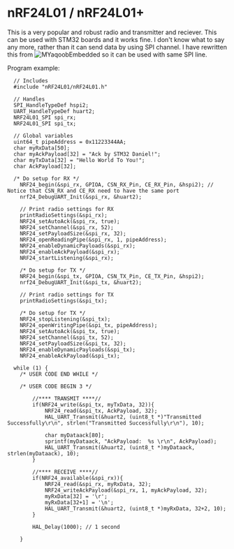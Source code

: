 # nRF24L01 / nRF24L01+

This is a very popular and robust radio and transmitter and reciever. This can be used with STM32 boards and it works fine.
I don't know what to say any more, rather than it can send data by using SPI channel. 
I have rewritten this from ![MYaqoobEmbedded](https://github.com/MYaqoobEmbedded/STM32-Tutorials/tree/master/Tutorial%2024%20-%20NRF24L01%20Radio%20Transceiver)
so it can be used with same SPI line.

Program example:

```
  // Includes
  #include "nRF24L01/nRF24L01.h"
  
  // Handles 
  SPI_HandleTypeDef hspi2;
  UART_HandleTypeDef huart2;
  NRF24L01_SPI spi_rx;
  NRF24L01_SPI spi_tx;
  
  // Global variables
  uint64_t pipeAddress = 0x11223344AA;
  char myRxData[50];
  char myAckPayload[32] = "Ack by STM32 Daniel!";
  char myTxData[32] = "Hello World To You!";
  char AckPayload[32];
  
  /* Do setup for RX */
	NRF24_begin(&spi_rx, GPIOA, CSN_RX_Pin, CE_RX_Pin, &hspi2); // Notice that CSN_RX and CE_RX need to have the same port
	nrf24_DebugUART_Init(&spi_rx, &huart2);

	// Print radio settings for RX
	printRadioSettings(&spi_rx);
	NRF24_setAutoAck(&spi_rx, true);
	NRF24_setChannel(&spi_rx, 52);
	NRF24_setPayloadSize(&spi_rx, 32);
	NRF24_openReadingPipe(&spi_rx, 1, pipeAddress);
	NRF24_enableDynamicPayloads(&spi_rx);
	NRF24_enableAckPayload(&spi_rx);
	NRF24_startListening(&spi_rx);

	/* Do setup for TX */
	NRF24_begin(&spi_tx, GPIOA, CSN_TX_Pin, CE_TX_Pin, &hspi2);
	nrf24_DebugUART_Init(&spi_tx, &huart2);

	// Print radio settings for TX
	printRadioSettings(&spi_tx);

	/* Do setup for TX */
	NRF24_stopListening(&spi_tx);
	NRF24_openWritingPipe(&spi_tx, pipeAddress);
	NRF24_setAutoAck(&spi_tx, true);
	NRF24_setChannel(&spi_tx, 52);
	NRF24_setPayloadSize(&spi_tx, 32);
	NRF24_enableDynamicPayloads(&spi_tx);
	NRF24_enableAckPayload(&spi_tx);
  
  while (1) {
    /* USER CODE END WHILE */

    /* USER CODE BEGIN 3 */

		//**** TRANSMIT ****//
		if(NRF24_write(&spi_tx, myTxData, 32)){
			NRF24_read(&spi_tx, AckPayload, 32);
			HAL_UART_Transmit(&huart2, (uint8_t *)"Transmitted Successfully\r\n", strlen("Transmitted Successfully\r\n"), 10);

			char myDataack[80];
			sprintf(myDataack, "AckPayload:  %s \r\n", AckPayload);
			HAL_UART_Transmit(&huart2, (uint8_t *)myDataack, strlen(myDataack), 10);
		}

		//**** RECEIVE ****//
		if(NRF24_available(&spi_rx)){
			NRF24_read(&spi_rx, myRxData, 32);
			NRF24_writeAckPayload(&spi_rx, 1, myAckPayload, 32);
			myRxData[32] = '\r';
			myRxData[32+1] = '\n';
			HAL_UART_Transmit(&huart2, (uint8_t *)myRxData, 32+2, 10);
		}

		HAL_Delay(1000); // 1 second

	}
  
```

